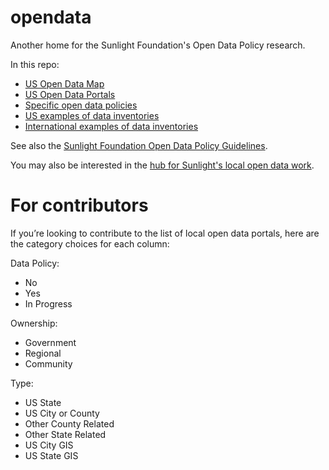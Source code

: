 opendata
========

Another home for the Sunlight Foundation's Open Data Policy research.

In this repo:

* [US Open Data Map](https://github.com/sunlightpolicy/opendata/blob/master/USlocalpolicylocations.geoJSON)  
* [US Open Data Portals](https://github.com/sunlightpolicy/opendata/blob/master/USlocalopendataportals.csv)
* [Specific open data policies](https://github.com/sunlightpolicy/opendata/tree/master/specific%20open%20data%20policies)
* [US examples of data inventories](https://github.com/sunlightpolicy/opendata/blob/master/USinventoryexamples.csv)  
* [International examples of data inventories](https://github.com/sunlightpolicy/opendata/blob/master/INTERNATIONALinventoryexamples.csv)

See also the [Sunlight Foundation Open Data Policy Guidelines](http://sunlightfoundation.com/opendataguidelines/). 

You may also be interested in the 
[hub for Sunlight's local open data work](http://sunlightfoundation.com/policy/local/). 


For contributors 
========
If you’re looking to contribute to the list of local open data portals, here are the category choices for each column: 

Data Policy:
* No
* Yes
* In Progress

Ownership: 
* Government
* Regional 
* Community 

Type:
* US State
* US City or County
* Other County Related
* Other State Related
* US City GIS 
* US State GIS 
